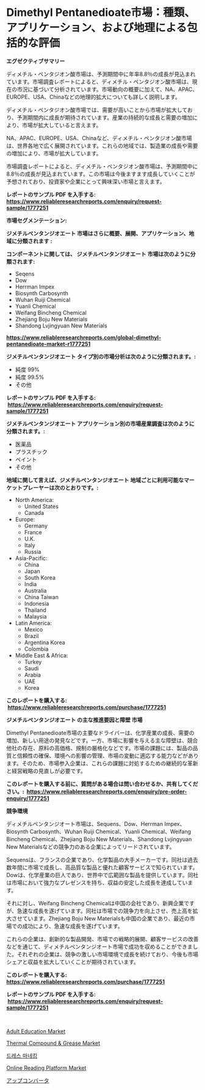 <p><h1>Dimethyl Pentanedioate市場：種類、アプリケーション、および地理による包括的な評価</h1></p><p><strong>エグゼクティブサマリー</strong></p>
<p><p>ディメチル・ペンタジオン酸市場は、予測期間中に年率8.8％の成長が見込まれています。市場調査レポートによると、ディメチル・ペンタジオン酸市場は、現在の市況に基づいて分析されています。市場動向の概要に加えて、NA、APAC、EUROPE、USA、Chinaなどの地理的拡大についても詳しく説明します。</p><p>ディメチル・ペンタジオン酸市場では、需要が高いことから市場が拡大しており、予測期間内に成長が期待されています。産業の持続的な成長と需要の増加により、市場が拡大していると言えます。</p><p>NA、APAC、EUROPE、USA、Chinaなど、ディメチル・ペンタジオン酸市場は、世界各地で広く展開されています。これらの地域では、製造業の成長や需要の増加により、市場が拡大しています。</p><p>市場調査レポートによると、ディメチル・ペンタジオン酸市場は、予測期間中に8.8％の成長が見込まれています。この市場は今後ますます成長していくことが予想されており、投資家や企業にとって興味深い市場と言えます。</p></p>
<p><strong>レポートのサンプル PDF を入手する: <a href="https://www.reliableresearchreports.com/enquiry/request-sample/1777251">https://www.reliableresearchreports.com/enquiry/request-sample/1777251</a></strong></p>
<p><strong>市場セグメンテーション:</strong></p>
<p><strong> ジメチルペンタンジオエート 市場はさらに概要、展開、アプリケーション、地域に分類されます :</strong></p>
<p><strong>コンポーネントに関しては、 ジメチルペンタンジオエート 市場は次のように分類されます: &nbsp;</strong></p>
<p><ul><li>Seqens</li><li>Dow</li><li>Herrman Impex</li><li>Biosynth Carbosynth</li><li>Wuhan Ruiji Chemical</li><li>Yuanli Chemical</li><li>Weifang Bincheng Chemical</li><li>Zhejiang Boju New Materials</li><li>Shandong Lvjingyuan New Materials</li></ul></p>
<p><strong><a href="https://www.reliableresearchreports.com/global-dimethyl-pentanedioate-market-r1777251">https://www.reliableresearchreports.com/global-dimethyl-pentanedioate-market-r1777251</a></strong></p>
<p><strong> ジメチルペンタンジオエート タイプ別の市場分析は次のように分類されます。:</strong></p>
<p><ul><li>純度 99%</li><li>純度 99.5%</li><li>その他</li></ul></p>
<p><strong>レポートのサンプル PDF を入手する: &nbsp;<a href="https://www.reliableresearchreports.com/enquiry/request-sample/1777251">https://www.reliableresearchreports.com/enquiry/request-sample/1777251</a></strong></p>
<p><strong> ジメチルペンタンジオエート アプリケーション別の市場産業調査は次のように分類されます。:</strong></p>
<p><ul><li>医薬品</li><li>プラスチック</li><li>ペイント</li><li>その他</li></ul></p>
<p><strong>地域に関して言えば、ジメチルペンタンジオエート 地域ごとに利用可能なマーケットプレーヤーは次のとおりです。:</strong></p>
<p><ul>
    <li>
        North America:
        <ul>
            <li>United States</li>
            <li>Canada</li>
        </ul>
    </li>
    <li>
        Europe:
        <ul>
            <li>Germany</li>
            <li>France</li>
            <li>U.K.</li>
            <li>Italy</li>
            <li>Russia</li>
        </ul>
    </li>
    <li>
        Asia-Pacific:
        <ul>
            <li>China</li>
            <li>Japan</li>
            <li>South Korea</li>
            <li>India</li>
            <li>Australia</li>
            <li>China Taiwan</li>
            <li>Indonesia</li>
            <li>Thailand</li>
            <li>Malaysia</li>
        </ul>
    </li>
    <li>
        Latin America:
        <ul>
            <li>Mexico</li>
            <li>Brazil</li>
            <li>Argentina Korea</li>
            <li>Colombia</li>
        </ul>
    </li>
    <li>
        Middle East & Africa:
        <ul>
            <li>Turkey</li>
            <li>Saudi</li>
            <li>Arabia</li>
            <li>UAE</li>
            <li>Korea</li>
        </ul>
    </li>
    </ul></p>
<p><strong>このレポートを購入する: &nbsp;<a href="https://www.reliableresearchreports.com/purchase/1777251">https://www.reliableresearchreports.com/purchase/1777251</a></strong></p>
<p><strong>ジメチルペンタンジオエート の主な推進要因と障壁 市場</strong></p>
<p><p>Dimethyl Pentanedioate市場の主要なドライバーは、化学産業の成長、需要の増加、新しい用途の発見などです。一方、市場に影響を与える主な障壁は、競合他社の存在、原料の高価格、規制の厳格化などです。市場の課題には、製品の品質と信頼性の確保、環境への影響の管理、市場の変動に適応する能力などがあります。そのため、市場参入企業は、これらの課題に対処するための継続的な革新と経営戦略の見直しが必要です。</p></p>
<p><strong>このレポートを購入する前に、質問がある場合は問い合わせるか、共有してください。:&nbsp; <a href="https://www.reliableresearchreports.com/enquiry/pre-order-enquiry/1777251">https://www.reliableresearchreports.com/enquiry/pre-order-enquiry/1777251</a></strong></p>
<p><strong>競争環境</strong></p>
<p><p>ディメチルペンタンジオート市場は、Sequens、Dow、Herrman Impex、Biosynth Carbosynth、Wuhan Ruiji Chemical、Yuanli Chemical、Weifang Bincheng Chemical、Zhejiang Boju New Materials、Shandong Lvjingyuan New Materialsなどの競争力のある企業によってリードされています。 </p><p>Sequensは、フランスの企業であり、化学製品の大手メーカーです。同社は過去数年間に市場で成長し、高品質な製品と優れた顧客サービスで知られています。Dowは、化学産業の巨人であり、世界中で広範囲な製品を提供しています。同社は市場において強力なプレゼンスを持ち、収益の安定した成長を達成しています。</p><p>それに対し、Weifang Bincheng Chemicalは中国の会社であり、新興企業ですが、急速な成長を遂げています。同社は市場での競争力を向上させ、売上高を拡大させています。Zhejiang Boju New Materialsも中国の企業であり、最近の市場での成功により、急速な成長を遂げています。</p><p>これらの企業は、創新的な製品開発、市場での戦略的展開、顧客サービスの改善などを通じて、ディメチルペンタンジオート市場で成功を収めることができました。それぞれの企業は、競争の激しい市場環境で成長を続けており、今後も市場シェアと収益を拡大していくことが期待されています。</p></p>
<p><strong>このレポートを購入する: &nbsp; <a href="https://www.reliableresearchreports.com/purchase/1777251">https://www.reliableresearchreports.com/purchase/1777251</a></strong></p>
<p><strong>レポートのサンプル PDF を入手する: &nbsp;<a href="https://www.reliableresearchreports.com/enquiry/request-sample/1777251">https://www.reliableresearchreports.com/enquiry/request-sample/1777251</a></strong><strong></strong></p>
<p>&nbsp;</p>
<p><p><a href="https://github.com/kufem1/Market-Research-Report-List-2/blob/main/adult-education-market.md">Adult Education Market</a></p><p><a href="https://www.linkedin.com/pulse/thermal-compound-amp-grease-market-size-share-global-analysis-6fdwe?trackingId=vpRnDUO2uw3mvjrCGH6XZA%3D%3D">Thermal Compound & Grease Market</a></p><p><a href="https://medium.com/@dellkoepp03/%EB%93%9C%EB%A0%88%EC%8A%A4-%EB%A7%A4%EB%8B%88%ED%82%A8-%EC%8B%9C%EC%9E%A5-%EA%B7%9C%EB%AA%A8-cagr-%ED%8A%B8%EB%A0%8C%EB%93%9C-2024-2030-dc26c896a259">드레스 마네킹</a></p><p><a href="https://github.com/singletonthaxterkelliehr2df/Market-Research-Report-List-2/blob/main/online-reading-platform-market.md">Online Reading Platform Market</a></p><p><a href="https://medium.com/@hugofirst21/%E6%AC%A1%E3%81%AE%E6%96%87%E7%AB%A0%E3%82%92%E6%97%A5%E6%9C%AC%E8%AA%9E%E3%81%AB%E7%BF%BB%E8%A8%B3%E3%81%97%E3%81%A6%E3%81%8F%E3%81%A0%E3%81%95%E3%81%84-%E3%82%A2%E3%83%83%E3%83%97%E3%82%B3%E3%83%B3%E3%83%90%E3%83%BC%E3%82%BF%E3%83%BC%E5%B8%82%E5%A0%B4%E3%81%AE%E3%82%A4%E3%83%B3%E3%82%B5%E3%82%A4%E3%83%88-%E5%B8%82%E5%A0%B4%E5%8B%95%E5%90%91-%E6%88%90%E9%95%B7-2024%E5%B9%B4%E3%81%8B%E3%82%892031%E5%B9%B4%E3%81%BE%E3%81%A7%E3%81%AE%E4%BA%88%E6%B8%AC-b677c02f336c">アップコンバータ</a></p></p>